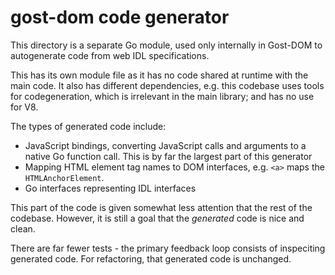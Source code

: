 # gost-dom code generator

This directory is a separate Go module, used only internally in Gost-DOM to
autogenerate code from web IDL specifications.

This has its own module file as it has no code shared at runtime with the main
code. It also has different dependencies, e.g. this codebase uses tools for
codegeneration, which is irrelevant in the main library; and has no use for V8.

The types of generated code include:

- JavaScript bindings, converting JavaScript calls and arguments to a native Go
  function call. This is by far the largest part of this generator
- Mapping HTML element tag names to DOM interfaces, e.g. `<a>` maps the
  `HTMLAnchorElement`.
- Go interfaces representing IDL interfaces

This part of the code is given somewhat less attention that the rest of the
codebase. However, it is still a goal that the _generated_ code is nice and
clean. 

There are far fewer tests - the primary feedback loop consists of inspeciting
generated code. For refactoring, that generated code is unchanged.
